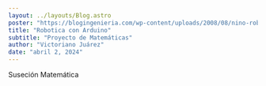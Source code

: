 ```yaml
---
layout: ../layouts/Blog.astro
poster: "https://blogingenieria.com/wp-content/uploads/2008/08/nino-robot-robotica-aprender-ingenieria-768x432.jpg"
title: "Robotica con Arduino"
subtitle: "Proyecto de Matemáticas"
author: "Victoriano Juárez"
date: "abril 2, 2024"
---
```


Suseción Matemática
